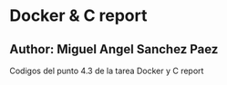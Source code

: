 # Docker & C report

## Author: Miguel Angel Sanchez Paez

Codigos del punto 4.3 de la tarea Docker y C report
